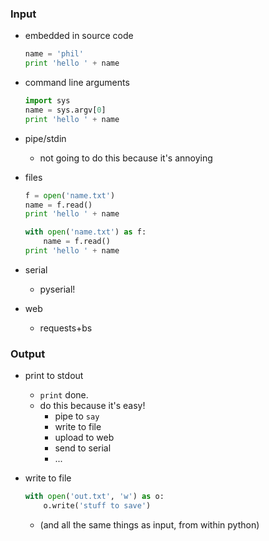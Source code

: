 ### Input

- embedded in source code

    ```py
    name = 'phil'
    print 'hello ' + name
    ```

- command line arguments

    ```py
    import sys
    name = sys.argv[0]
    print 'hello ' + name
    ```

- pipe/stdin
    - not going to do this because it's annoying

- files

    ```py
    f = open('name.txt')
    name = f.read()
    print 'hello ' + name
    ```

    ```py
    with open('name.txt') as f:
        name = f.read()
    print 'hello ' + name
    ```

- serial
    - pyserial!

- web
    - requests+bs


### Output

- print to stdout
    - `print` done.
    - do this because it's easy!
        - pipe to `say`
        - write to file
        - upload to web
        - send to serial
        - ...

- write to file

    ```py
    with open('out.txt', 'w') as o:
        o.write('stuff to save')
    ```

    - (and all the same things as input, from within python)
